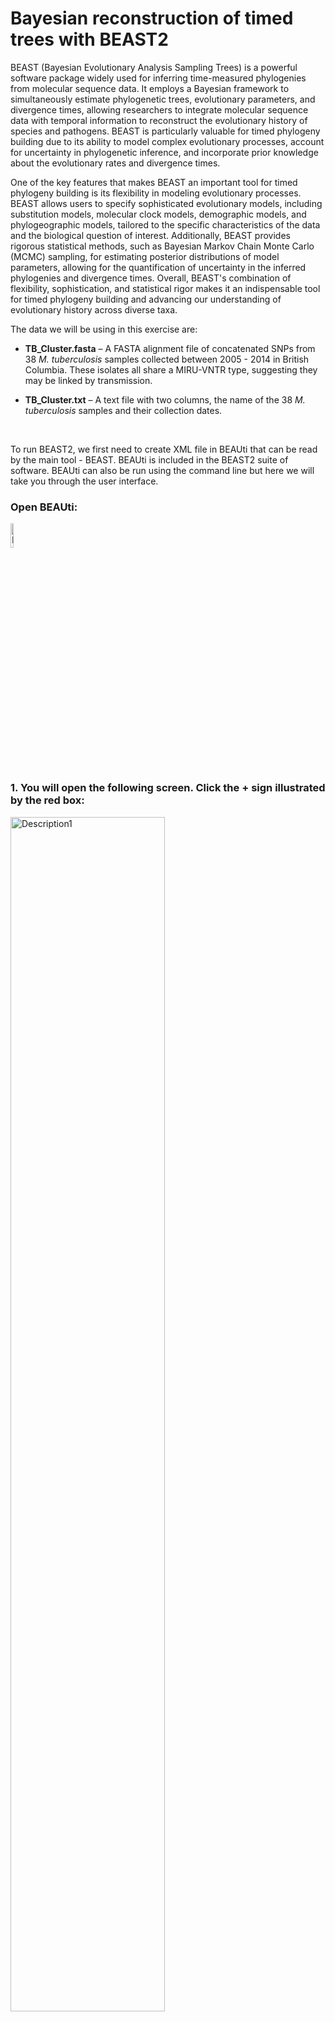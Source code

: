 # Bayesian reconstruction of timed trees with BEAST2


BEAST (Bayesian Evolutionary Analysis Sampling Trees) is a powerful software package widely used for inferring time-measured phylogenies from molecular sequence data. It employs a Bayesian framework to simultaneously estimate phylogenetic trees, evolutionary parameters, and divergence times, allowing researchers to integrate molecular sequence data with temporal information to reconstruct the evolutionary history of species and pathogens. BEAST is particularly valuable for timed phylogeny building due to its ability to model complex evolutionary processes, account for uncertainty in phylogenetic inference, and incorporate prior knowledge about the evolutionary rates and divergence times.

One of the key features that makes BEAST an important tool for timed phylogeny building is its flexibility in modeling evolutionary processes. BEAST allows users to specify sophisticated evolutionary models, including substitution models, molecular clock models, demographic models, and phylogeographic models, tailored to the specific characteristics of the data and the biological question of interest. Additionally, BEAST provides rigorous statistical methods, such as Bayesian Markov Chain Monte Carlo (MCMC) sampling, for estimating posterior distributions of model parameters, allowing for the quantification of uncertainty in the inferred phylogenies and divergence times. Overall, BEAST's combination of flexibility, sophistication, and statistical rigor makes it an indispensable tool for timed phylogeny building and advancing our understanding of evolutionary history across diverse taxa.

The data we will be using in this exercise are:

- **TB_Cluster.fasta** – A FASTA alignment file of concatenated SNPs from 38 _M. tuberculosis_ samples collected between 2005 - 2014 in British Columbia. These isolates all share a MIRU-VNTR type, suggesting they may be linked by transmission.

- **TB_Cluster.txt** – A text file with two columns, the name of the 38 _M. tuberculosis_ samples and their collection dates.

<br>


To run BEAST2, we first need to create XML file in BEAUti that can be read by the main tool - BEAST. BEAUti is included in the BEAST2 suite of software. BEAUti can also be run using the command line but here we will take you through the user interface. <br>

### Open BEAUti:

<img src="Pictures/beauti.jpg" alt="Description1" width="10%"/>

<br>

### 1. You will open the following screen. Click the + sign illustrated by the red box:

<img src="Pictures/BEAST1.jpeg" alt="Description1" width="70%"/>

<br>   

### 2. Navigate to the "TB_Cluster.fasta" file in your data folder and click open. You will then be prompted to choose the datatype, we will select "all are nucleotide":

Other types of data can be included, such as binary character data, and multiple data sources for the same samples can be used together with different models applied. For example, you could use SNPs in the form of nucleotides and the presence/absence of indels as binary data to estimate the phylogeny, with different evolutionary models applied to each type of data.

<img src="Pictures/BEAST2.jpeg" alt="Description1" width="70%"/>

<br>

### 3. This will load the data into BEAUti. These are called 'partitions' and you can have multiple input datasets (e.g., SNPs and Indels). Here we are just using SNPs, the arrows below point to the key information on this screen:

<img src="Pictures/BEAST3.jpeg" alt="Description1" width="70%"/>

<br>

### 4. Next, we will load in the date information. Click the 'Tip Dates' tab shown in the red box below:

<img src="Pictures/BEAST4.jpeg" alt="Description1" width="70%"/>

<br>

### 5. Dates may be in various formats, and can also be contained in the sequence names or in a separate file. Here, we have are dates in the text file "TB_Cluster.txt" in the yyyy-M-dd format. So first we need to click the 'as dates with format' button and select the correct date format, then click 'Auto-configure':

<img src="Pictures/BEAST5.jpeg" alt="Description1" width="70%"/>

<br>

### 6. Select 'read from file' and click the 'Browse' button to find the dates file in your data folder:

<img src="Pictures/BEAST6.jpeg" alt="Description1" width="70%"/>

<br>

### 7. This will bring up the dates of each sample in the middle column and the distance to the most recent sequence in unit time:

<img src="Pictures/BEAST7.jpeg" alt="Description1" width="70%"/>

<br>

### 8. Next, we will navigate to the 'Site Model' tab to select our nucleotide substitution model. Here we want to use GTR but other models are available:

<img src="Pictures/BEAST8.jpeg" alt="Description1" width="70%"/>

<br>

### 9. The 'Clock Model' tab will allow us to pick a molecular clock model. 

This can be set to 'strict' if you believe that the molecular clock is constant across all branches of the tree or relaxed if you want a more flexible model that allows for clock rates to vary across branches of the tree. Here we can also set a prior value for our molecular clock in the box below. To read more about molecular clocks see [here](https://www.sciencedirect.com/topics/immunology-and-microbiology/molecular-clock):

<img src="Pictures/BEAST9.jpeg" alt="Description1" width="70%"/>

<br>

### 10. The last evolutionary model to choose is the Tree model, in the 'Priors' tab.This can be changed using the dropdown menu at the top. 

This parameter sets the population demographic model, which are used to infer historical changes in population size over time based on molecular sequence data. These models allow researchers to estimate parameters related to population dynamics, such as changes in effective population size, population growth rates, demographic bottlenecks, and migration rates. 

Here we will set the population model as 'Coalescent Constant Model'. Please read more about the different population demographic models [here](https://beast.community/tree_priors).

<img src="Pictures/BEAST10.jpeg" alt="Description1" width="70%"/>

<br>

### 11. The last parameter to set is in "MCMC" tab. Here we can set the number of chains to run, which is the number of MCMC iterations to run the model for. Here we can set the number of MCMC chains to 1 million, this should take a few minutes to run. 

The number of chains to run the model for is dependent on the complexity of the data and the underlying models; longer runs with more likely lead to the MCMC chains to converge (reach an equilibrium):

<img src="Pictures/BEAST11.jpeg" alt="Description1" width="70%"/>

<br>

### 12. Finally, we need to save the XML file by selecting 'File' and 'Save As'. Save your file as "TB_Cluster.xml":

<img src="Pictures/BEAST12.jpeg" alt="Description1" width="70%"/>

<br>

### Now we have our XML file saved, we can open the BEAST program:

<img src="Pictures/beast.jpg" alt="Description1" width="10%"/>

<br>

### 1. BEAST will look like this:

<img src="Pictures/BEAST13.jpeg" alt="Description1" width="70%"/>

<br>


### 2. Load in your XML file into the Input file section and choose the number of threads to use:

<img src="Pictures/BEAST14.jpeg" alt="Description1" width="70%"/>

<br>

### 3. Next, we can run BEAST by clicking 'Run'. This will start the BEAST run to output a posterior collection of trees that will produced at intervals through the MCMC iterations:

<img src="Pictures/BEAST15.jpeg" alt="Description1" width="70%"/>

<br>

### You should find that 3 files are created: TB_Cluster.log, TB_cluster.trees, and TB_Cluster.xml.state. We want to inspect how well our run has converged using the .log file. We can use 'Tracer' to analyze the output from BEAST.

### Open Tracer:

<img src="Pictures/Tracer.jpg" alt="Description1" width="10%"/>

<br>

### 1. You will open the following screen. Click the + in the red box and open the "TB_Cluster.log" file.


<img src="Pictures/Tracer2.jpg" alt="Description1" width="70%"/>

<br>

### 2. This will bring up all of the posterior estimates of different parameters. Your results will look slightly different to these, and to each other, as BEAST is a stochastic program:

<img src="Pictures/BEAST16.jpeg" alt="Description1" width="70%"/>

<br>

### 3. You can also view the traces of each parameter to see how well the MCMC has converged:

Convergence refers to the property of an MCMC algorithm whereby it reaches a stationary distribution that accurately represents the posterior distribution of the model parameters. In simpler terms, it indicates that the chain has explored the parameter space sufficiently and is sampling from the true underlying distribution.

<img src="Pictures/BEAST17.jpeg" alt="Description1" width="70%"/>

<br>

_Discussion: What parameters do you think have not converged. What may be the reason? View the log file provided in the Data folder "TB_Cluster_longer.log. How do these traces compare to your runs?_

<br>

### Finally, we can create a single consensus tree using 'TreeAnnotator' from the posterior distribution of trees found in the "TB_Cluster.trees" file:

### Open TreeAnnotator:

<img src="Pictures/treeannotator.jpg" alt="Description1" width="10%"/>

<br>


### 1. Here will first select the percentage burn-in. This is initial portion of the MCMC chain where samples are discarded, removing any influence of the starting values on the estimation of posterior distributions. We will also open the TB_Cluster.trees file in the 'Input tree file' box, and name our single output tree in the 'Output file' box. We can name this "TB_Cluster.tree":

<img src="Pictures/BEAST18.jpg" alt="Description1" width="70%"/>

<br>

### 2. Then click 'Run' to estimate a single consensus tree from the posterior output from BEAST. This will be saved in the "TB_Cluster.tree" file:

<img src="Pictures/BEAST19.jpg" alt="Description1" width="70%"/>

<br>


### 3. Open the "TB_Cluster.tree" file in FigTree:

<img src="Pictures/BEAST20.jpg" alt="Description1" width="70%"/>

<br>

### 4. Explore the options on the bottom left to look at the estimated times of the nodes:

<img src="Pictures/BEAST21.jpg" alt="Description1" width="70%"/>

_Question: How far in the past is the TMRCA (time to most recent common ancestor) of all the samples in our cluster?_

<br>




### Further resources: 

#### BEAST is very well documented with numerous basic and advanced tutorials. The excellent ['Taming the BEAST'](https://taming-the-beast.org/tutorials/Introduction-to-BEAST2/) workshop has many different walkthoughs and tutorials to guide you through all aspects of runnnig BEAST.


### This is the end of the activities in practical session 3. Navigate back to the homepage for other activities [here](../README.md).


# Phylodynamics with BEAST2


Along with inferring timed phylogenies, we can use BEAST (Bayesian Evolutionary Analysis Sampling Trees) to carry out a range of phylogenetic and phylodynamic analyses. BEAST2 is a newer and more advanced version of BEAST, developed by the same team but with a redesigned architecture to provide a modular and extensible framework. As such, there are a variety of packages available in BEAST2 that have been developed for a range of different analyses, such as jointly reconstructing transmission networks with a phylogeny and inferring recombination. Furthermore, BEAST2 allows users to write their own packages to use their underlying Bayesian architecture, as well as providing [tutorials](https://www.beast2.org/package-development-guide/writing-a-beast-2_7-package.html) to write these packages.

Here, we will run a phylodynamics analysis using the BEAST2 package 'BDSKY' to infer past population dynamics of our TB cluster.

The data we will be using in this exercise are:

- **TB_Cluster.fasta** – A FASTA alignment file of concatenated SNPs from 38 _M. tuberculosis_ samples collected between 2005 - 2014 in British Columbia. These isolates all share a MIRU-VNTR type, suggesting they may be linked by transmission.

- **TB_Cluster.txt** – A text file with two columns, the name of the 38 _M. tuberculosis_ samples and their collection dates.


### Open BEAUti:

### 1. Click file -> Manage Packages:

<img src="Pictures/Sky1.jpg" alt="Description1" width="70%"/>

<br>   

### 2. Scroll down and select the 'BDSKY' package. Click "Install/Upgrade:

<img src="Pictures/Sky2.jpg" alt="Description1" width="70%"/>

<br>   


### This will download the package. You should get a prompt stating it has been successfully installed but that it will need to be restarted for any changes to take effect. Please restart BEAUti.

### 3. Now load in the data, set the tip dates and set up the site model and clock model as in the [previous exercise](Beast.md).

<br>   

### 4. The difference in this analysis will be when setting up the tree model. Here we want to select the 'Coalescent Bayesian Skyline' option.

<img src="Pictures/Sky3.jpg" alt="Description1" width="70%"/>

<br>   


### 5. Set the number of MCMC iteration to 10 million for this analysis and save the file, it should take around 5 minutes to run.

<img src="Pictures/Sky4.jpg" alt="Description1" width="70%"/>

<br>   

### 6. Run your new XML file in BEAST in the same way as the [previous exercise](Beast.md).

<br>   

### 7. Open Tracer and view your log file. It should hopefully have reached convergence or near convergence at all parameters. We can now view the results of Skyline analysis. Click 'Analysis -> Bayesian Skyline Reconstruction':

<img src="Pictures/Sky5.jpg" alt="Description1" width="70%"/>

<br>  

### 8. In the 'Trees Log File' option, load in the resulting .trees file from your BEAST run. We can also set the age of the youngest tip as 2014.6 as we know our most recent sample was collected in July 2014. Press okay to run the analysis:

<img src="Pictures/Sky6.jpg" alt="Description1" width="70%"/>

<br>  

### 9. We now have our skyline plot showing an estimate of the past population demography:

<img src="Pictures/Sky7.jpg" alt="Description1" width="70%"/>

<br>  

### Questions: 

### 1. How do we interpret this plot?
### 2. What can we say about the trajectory of our TB outbreak?

<br>

BEAST2 contains many other packages and analysis types that you can explore. Again the Taming the BEAST workshop is a great resource to learn more, including this [tutorial on skyline plots.](https://taming-the-beast.org/tutorials/Skyline-plots/)

